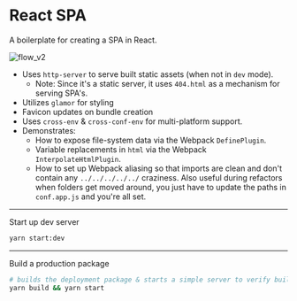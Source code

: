 # React SPA

A boilerplate for creating a SPA in React.

![flow_v2](https://user-images.githubusercontent.com/344140/41495959-9a7010d8-70e8-11e8-9f88-87d7c7bc5410.gif)

- Uses `http-server` to serve built static assets (when not in `dev` mode).
  - Note: Since it's a static server, it uses `404.html` as a mechanism for
  serving SPA's.
- Utilizes `glamor` for styling
- Favicon updates on bundle creation
- Uses `cross-env` & `cross-conf-env` for multi-platform support.
- Demonstrates:
  - How to expose file-system data via the Webpack `DefinePlugin`.
  - Variable replacements in `html` via the Webpack `InterpolateHtmlPlugin`.
  - How to set up Webpack aliasing so that imports are clean and don't contain
    any `../../../../../` craziness. Also useful during refactors when folders
    get moved around, you just have to update the paths in `conf.app.js` and
    you're all set.

---

Start up dev server

```sh
yarn start:dev
```

---

Build a production package

```sh
# builds the deployment package & starts a simple server to verify built code
yarn build && yarn start
```

